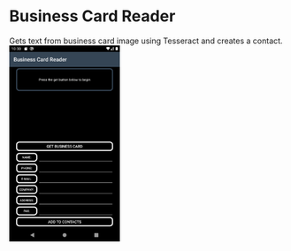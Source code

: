 # Business Card Reader
Gets text from business card image using Tesseract and creates a contact.
<br/><img src="images/Business%20Card%20Reader%20Screenshot.png" width="200">
